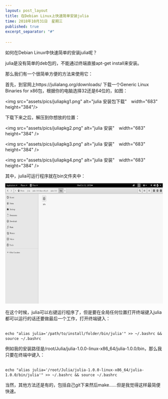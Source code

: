 ```yaml
---
layout: post_layout
title: 在Debian Linux上快速简单安装julia
time: 2018年10月31日　星期三
published: true
excerpt_separator: "#"

---
```

<p>
如何在Debian Linux中快速简单的安装julia呢？
    
julia是没有简单的deb包的，不能通过终端直接apt-get install来安装。
    
那么我们有一个很简单方便的方法来使用它：
    
首先，到官网上https://julialang.org/downloads/ 下载一个Generic Linux Binaries for x86包，根据你的电脑选择32还是64位的，如图：

<img src="assets/pics/juliapkg1.png" alt="julia 安装包下载"　width="683" height="384"/>

<p>下载下来之后，解压到你想放的位置：</p>

<img src="assets/pics/juliapkg2.png" alt="julia 安装"　width="683" height="384"  />

<img src="assets/pics/juliapkg3.png" alt="julia 安装"　width="683" height="384"  />

<img src="assets/pics/juliapkg4.png" alt="julia 安装"　width="683" height="384"  />
<p>其中，julia可运行程序就在bin文件夹中：</p>
<img src="assets/pics/juliapkg5.png" alt="julia 安装"　width="683" height="384"  />
<p>
在这个时候，julia可以右键运行程序了，但是要在全局任何位置打开终端键入julia都可以运行的话还要做最后一个工作，打开终端键入：
</p>
<pre><code>
echo "alias julia='/path/to/install/folder/bin/julia'" >> ~/.bashrc && source ~/.bashrc
</code></pre>
<p>
例如我的安装路径是/root/Julia/julia-1.0.0-linux-x86_64/julia-1.0.0/bin，那么我只要在终端中键入：
</p>
<pre><code>
echo "alias julia='/root/Julia/julia-1.0.0-linux-x86_64/julia-1.0.0/bin/julia'" >> ~/.bashrc && source ~/.bashrc
</code></pre>
<p>当然，其他方法还是有的，包括自己git下来然后make……但是我觉得这样最简便快速。</p>
</p>
